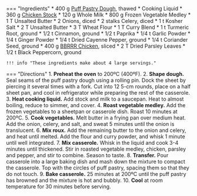 === "Ingredients"
    * 400 g [Puff Pastry Dough](../../bread/pastry-doughs/rough-puff-pastry-dough.md), thawed
    * Cooking Liquid
        * 360 g [Chicken Stock](../../soups/stocks/meat-stock.md)
        * 120 g Whole Milk
    * 800 g Frozen Vegetable Medley
    * 1 T Unsalted Butter
    * 2 Onions, diced
    * 2 stalks Celery, diced
    * 1 t Kosher Salt
    * 2 T Unsalted Butter
    * 3 T Wheat Flour
    * 1 T Curry Blend
        * 1 t Turmeric Root, ground
        * 1/2 t Cinnamon, ground
        * 1/2 t Paprika
        * 1/4 t Garlic Powder
        * 1/4 t Ginger Powder
        * 1/4 t Dried Cayenne Pepper, ground
        * 1/4 t Coriander Seed, ground
    * 400 g [BBRRR Chicken](oven-roasted-chicken/bbrrr-chicken-breast.md), sliced
    * 2 T Dried Parsley Leaves
    * 1/2 t Black Peppercorn, ground

    !!! info "These ingredients make about 4 large servings."

=== "Directions"
    1. **Preheat the oven** to 200ºC (400ºF).
    2. **Shape dough.** Seal seams of the puff pastry dough using a rolling pin. Dock the sheet by piercing it several times with a fork. Cut into 12 5-cm rounds, place on a half sheet pan, and cool in refrigerator while preparing the rest of the casserole.
    3. **Heat cooking liquid.** Add stock and milk to a saucepan. Heat to almost boiling, reduce to simmer, and cover.
    4. **Roast vegetable medley.** Add the frozen vegetables to a sheetpan or casserole dish. Roast 10 minutes at 200ºC.
    5. **Cook vegetables.** Melt butter in a frying pan over medium heat. Add the onion, celery, and salt, and sweat 5 minutes until the onion is translucent.
    6. **Mix roux.** Add the remaining butter to the onion and celery, and heat until melted. Add the flour and curry powder, and whisk 1 minute until well integrated.
    7. **Mix casserole.** Whisk in the liquid and cook 3-4 minutes until thickened. Stir in roasted vegetable medley, chicken, parsley and pepper, and stir to combine. Season to taste.
    8. **Transfer.** Pour casserole into a large baking dish and mash down the mixture to compact the casserole. Top with the circles of puff pastry, spacing them so that they do not touch.
    9. **Bake casserole.** 25 minutes at 200ºC until the puff pastry has browned and the mixture is hot and bubbly.
    10. **Cool** at room temperature for 30 minutes before serving.

[^foodnetwork]:
    Brown, Alten. ["Alton Brown's Curry Chicken Pot Pie Casserole."](https://www.youtube.com/watch?v=Q7eb_C2gyn0) _YouTube: Food Network._ 19 September 2008.
[^brown]:
    Brown, Alten. ["Curry Chicken Pot Pie."](https://altonbrown.com/recipes/curry-chicken-pot-pie/) _Alten Brown._ 25 January 2021.
